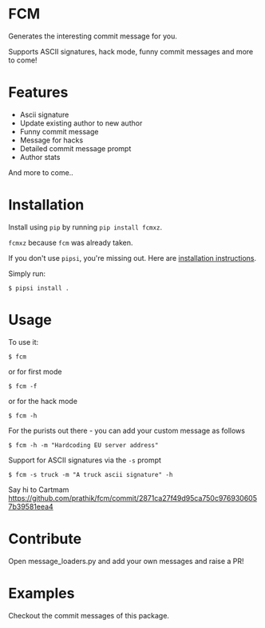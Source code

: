 # FCM

Generates the interesting commit message for you.

Supports ASCII signatures, hack mode, funny commit messages and more to come!

# Features

* Ascii signature
* Update existing author to new author
* Funny commit message
* Message for hacks
* Detailed commit message prompt
* Author stats

And more to come..

# Installation

Install using `pip` by running `pip install fcmxz`.

`fcmxz` because `fcm` was already taken.

If you don't use `pipsi`, you're missing out.
Here are [installation instructions](https://github.com/mitsuhiko/pipsi#readme).

Simply run:

    $ pipsi install .


# Usage

To use it:

    $ fcm

or for first mode

    $ fcm -f

or for the hack mode

    $ fcm -h

For the purists out there - you can add your custom message as follows

    $ fcm -h -m "Hardcoding EU server address"

Support for ASCII signatures via the `-s` prompt

    $ fcm -s truck -m "A truck ascii signature" -h
    
Say hi to Cartmam https://github.com/prathik/fcm/commit/2871ca27f49d95ca750c9769306057b39581eea4

# Contribute

Open message_loaders.py and add your own messages and raise a PR!

# Examples

Checkout the commit messages of this package.
